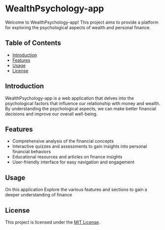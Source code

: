 # WealthPsychology-app

Welcome to WealthPsychology-app! This project aims to provide a platform for exploring the psychological aspects of wealth and personal finance.

## Table of Contents
- [Introduction](#introduction)
- [Features](#features)
- [Usage](#usage)
- [License](#license)

## Introduction
WealthPsychology-app is a web application that delves into the psychological factors that influence our relationship with money and wealth. By understanding the psychological aspects, we can make better financial decisions and improve our overall well-being.

## Features
- Comprehensive analysis of the financial concepts
- Interactive quizzes and assessments to gain insights into personal financial behaviors
- Educational resources and articles on finance insights
- User-friendly interface for easy navigation and engagement

## Usage
On this application Explore the various features and sections to gain a deeper understanding of finance 


## License
This project is licensed under the [MIT License](LICENSE).
